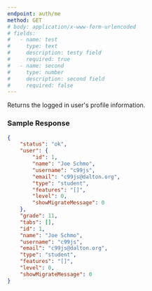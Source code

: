 ```yaml
---
endpoint: auth/me
method: GET
# body: application/x-www-form-urlencoded
# fields: 
#   - name: test
#     type: text
#     description: testy field
#     required: true
#   - name: second
#     type: number
#     description: second field
#     required: false
---
```

Returns the logged in user's profile information.

### Sample Response

```json
{
	"status": "ok",
	"user": {
		"id": 1,
		"name": "Joe Schmo",
		"username": "c99js",
		"email": "c99js@dalton.org",
		"type": "student",
		"features": "[]",
		"level": 0,
		"showMigrateMessage": 0
	},
	"grade": 11,
	"tabs": [],
	"id": 1,
	"name": "Joe Schmo",
	"username": "c99js",
	"email": "c99js@dalton.org",
	"type": "student",
	"features": "[]",
	"level": 0,
	"showMigrateMessage": 0
}
```